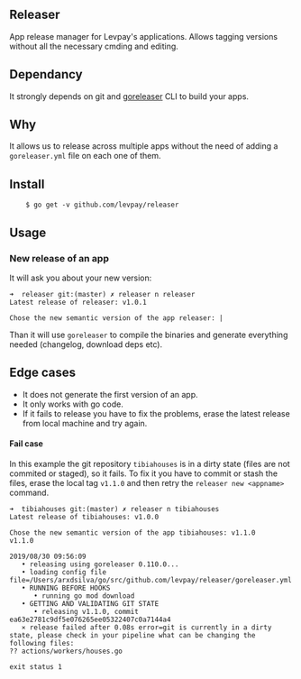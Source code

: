 ## Releaser

App release manager for Levpay's applications. Allows tagging versions without all the necessary cmding and editing.

## Dependancy

It strongly depends on git and [goreleaser](https://goreleaser.com/) CLI to build your apps.

## Why

It allows us to release across multiple apps without the need of adding a `goreleaser.yml` file on each one of them.

## Install 

```
    $ go get -v github.com/levpay/releaser
```

## Usage

### New release of an app

It will ask you about your new version:

```
➜  releaser git:(master) ✗ releaser n releaser
Latest release of releaser: v1.0.1

Chose the new semantic version of the app releaser: |
```

Than it will use `goreleaser` to compile the binaries and generate everything needed (changelog, download deps etc). 

### 

## Edge cases

* It does not generate the first version of an app.
* It only works with go code.
* If it fails to release you have to fix the problems, erase the latest release from local machine and try again.

#### Fail case

In this example the git repository `tibiahouses` is in a dirty state (files are not commited or staged), so it fails. To fix it you have to commit or stash the files, erase the local tag `v1.1.0` and then retry the `releaser new <appname>` command.
```
➜  tibiahouses git:(master) ✗ releaser n tibiahouses
Latest release of tibiahouses: v1.0.0

Chose the new semantic version of the app tibiahouses: v1.1.0
v1.1.0

2019/08/30 09:56:09 
   • releasing using goreleaser 0.110.0...
   • loading config file       file=/Users/arxdsilva/go/src/github.com/levpay/releaser/goreleaser.yml
   • RUNNING BEFORE HOOKS     
      • running go mod download  
   • GETTING AND VALIDATING GIT STATE
      • releasing v1.1.0, commit ea63e2781c9df5e076265ee05322407c0a7144a4
   ⨯ release failed after 0.08s error=git is currently in a dirty state, please check in your pipeline what can be changing the following files:
?? actions/workers/houses.go

exit status 1
```